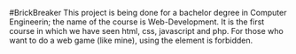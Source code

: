 #BrickBreaker
This project is being done for a bachelor degree in Computer Engineerin; the name of the course is Web-Development.
It is the first course in which we have seen html, css,  javascript and php. For those who want to do a web game (like mine), using the <canvas> element is forbidden.
 

